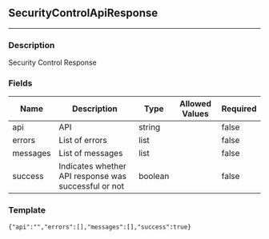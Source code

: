 ## SecurityControlApiResponse
---
### Description
Security Control Response
### Fields
| Name | Description | Type | Allowed Values | Required |
| ---- | ----------- | ---- | -------------- | -------- |
| api | API | string |  | false |
| errors | List of errors | list |  | false |
| messages | List of messages | list |  | false |
| success | Indicates whether API response was successful or not | boolean |  | false |
### Template
```
{"api":"","errors":[],"messages":[],"success":true}
```
